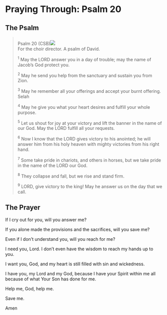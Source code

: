 # Praying Through: Psalm 20

## The Psalm

>Psalm 20 (CSB)<img class="intro-right" style="margin-top:10px" src="/images/art-paris-psalter.jpg">  
><sup></sup> For the choir director. A psalm of David. 
>
><sup>1</sup> May the LORD answer you in a day of trouble; may the name of Jacob’s God protect you. 
>
><sup>2</sup> May he send you help from the sanctuary and sustain you from Zion. 
>
><sup>3</sup> May he remember all your offerings and accept your burnt offering. Selah 
>
><sup>4</sup> May he give you what your heart desires and fulfill your whole purpose. 
>
><sup>5</sup> Let us shout for joy at your victory and lift the banner in the name of our God. May the LORD fulfill all your requests. 
>
><sup>6</sup> Now I know that the LORD gives victory to his anointed; he will answer him from his holy heaven with mighty victories from his right hand. 
>
><sup>7</sup> Some take pride in chariots, and others in horses, but we take pride in the name of the LORD our God. 
>
><sup>8</sup> They collapse and fall, but we rise and stand firm. 
>
><sup>9</sup> LORD, give victory to the king! May he answer us on the day that we call.

## The Prayer


If I cry out for you, will you answer me?

If you alone made the provisions and the sacrifices, will you save me?

Even if I don’t understand you, will you reach for me?

I need you, Lord. I don’t even have the wisdom to reach my hands up to you.

I want you, God, and my heart is still filled with sin and wickedness.

I have you, my Lord and my God, because I have your Spirit within me all because of what Your Son has done for me.

Help me, God, help me.

Save me.

Amen
